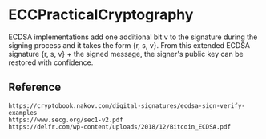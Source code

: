 # ECCPracticalCryptography

ECDSA implementations add one additional bit v to the signature during the signing process and it takes the form {r, s, v}. From this extended ECDSA signature {r, s, v} + the signed message, the signer's public key can be restored with confidence.

## Reference
```
https://cryptobook.nakov.com/digital-signatures/ecdsa-sign-verify-examples
https://www.secg.org/sec1-v2.pdf
https://delfr.com/wp-content/uploads/2018/12/Bitcoin_ECDSA.pdf
```
